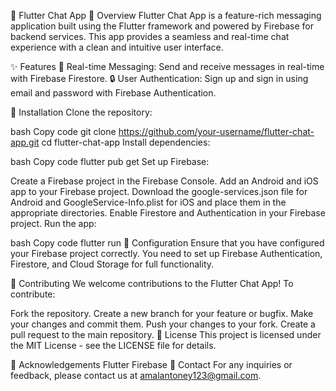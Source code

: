 🌟 Flutter Chat App
📖 Overview
Flutter Chat App is a feature-rich messaging application built using the Flutter framework and powered by Firebase for backend services. This app provides a seamless and real-time chat experience with a clean and intuitive user interface.

✨ Features
🔄 Real-time Messaging: Send and receive messages in real-time with Firebase Firestore.
🔒 User Authentication: Sign up and sign in using email and password with Firebase Authentication.

🚀 Installation
Clone the repository:

bash
Copy code
git clone https://github.com/your-username/flutter-chat-app.git
cd flutter-chat-app
Install dependencies:

bash
Copy code
flutter pub get
Set up Firebase:

Create a Firebase project in the Firebase Console.
Add an Android and iOS app to your Firebase project.
Download the google-services.json file for Android and GoogleService-Info.plist for iOS and place them in the appropriate directories.
Enable Firestore and Authentication in your Firebase project.
Run the app:

bash
Copy code
flutter run
🔧 Configuration
Ensure that you have configured your Firebase project correctly. You need to set up Firebase Authentication, Firestore, and Cloud Storage for full functionality.

🤝 Contributing
We welcome contributions to the Flutter Chat App! To contribute:

Fork the repository.
Create a new branch for your feature or bugfix.
Make your changes and commit them.
Push your changes to your fork.
Create a pull request to the main repository.
📜 License
This project is licensed under the MIT License - see the LICENSE file for details.

🙏 Acknowledgements
Flutter
Firebase
📧 Contact
For any inquiries or feedback, please contact us at amalantoney123@gmail.com.
